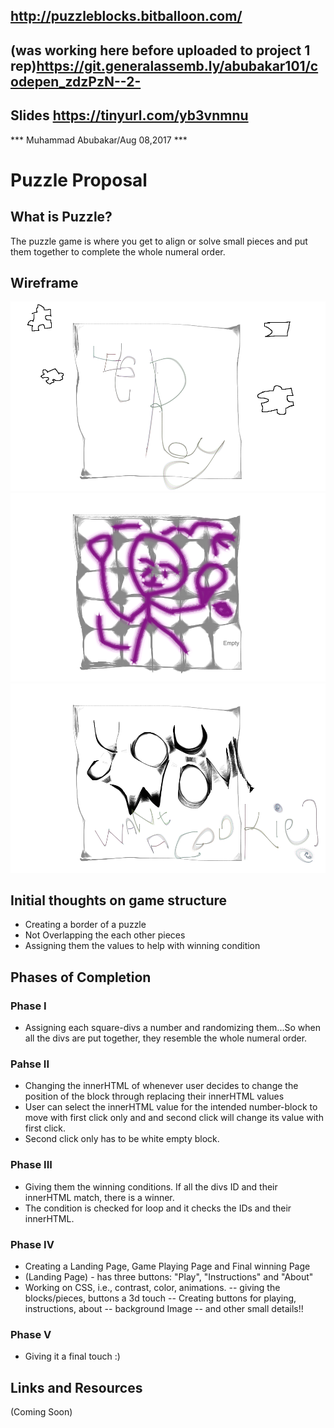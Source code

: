 http://puzzleblocks.bitballoon.com/
-----------------------------------------
(was working here before uploaded to project 1 rep)https://git.generalassemb.ly/abubakar101/codepen_zdzPzN--2-
-------------------------------------------
Slides https://tinyurl.com/yb3vnmnu
---------------------------------
*** Muhammad Abubakar/Aug 08,2017 ***

# Puzzle Proposal

## What is Puzzle?

The puzzle game is where you get to align or solve small pieces and put them together to complete the whole numeral order.

## Wireframe

![Landing Page wireframes](./assets/1.png)
![Game Playing wireframes](./assets/2.png)
![Winning Message wireframes](./assets/3.png)


## Initial thoughts on game structure

- Creating a border of a puzzle
- Not Overlapping the each other pieces
- Assigning them the values to help with winning condition 

## Phases of Completion

### Phase I
- Assigning each square-divs a number and randomizing them...So when all the divs are put together, they resemble the whole numeral order.

### Pahse II
- Changing the innerHTML of whenever user decides to change the position of the block through replacing their innerHTML values
- User can select the innerHTML value for the intended number-block to move with first click only and and second click will change its value with first click.
- Second click only has to be white empty block.

### Phase III
- Giving them the winning conditions. If all the divs ID and their innerHTML match, there is a winner.
- The condition is checked for loop and it checks the IDs and their innerHTML.

### Phase IV
- Creating a Landing Page, Game Playing Page and Final winning Page
- (Landing Page) - has three buttons: "Play", "Instructions" and "About" 
- Working on CSS, i.e., contrast, color, animations. 
 -- giving the blocks/pieces, buttons a 3d touch
 -- Creating buttons for playing, instructions, about
 -- background Image
 -- and other small details!!

### Phase V 
- Giving it a final touch :)

## Links and Resources

(Coming Soon)
